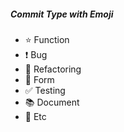 ##### Commit Type with Emoji
* :star: Function
* :exclamation: Bug
* :hammer: Refactoring
* :art: Form
* :white_check_mark: Testing
* :books: Document
* :small_orange_diamond: Etc 
